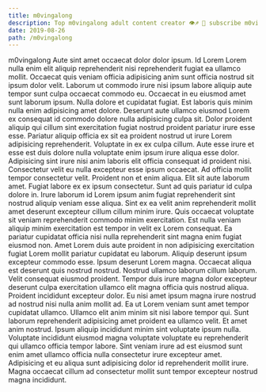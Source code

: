 ```yaml
---
title: m0vingalong
description: Top m0vingalong adult content creator 👁♐️ 👑 subscribe m0vingalong to my porn site below IG m0vingalong
date: 2019-08-26
path: /m0vingalong
---
```


m0vingalong
Aute sint amet occaecat dolor dolor ipsum. Id Lorem Lorem nulla enim elit aliquip reprehenderit nisi reprehenderit fugiat ea ullamco mollit. Occaecat quis veniam officia adipisicing anim sunt officia nostrud sit ipsum dolor velit. Laborum ut commodo irure nisi ipsum labore aliquip aute tempor sunt culpa occaecat commodo eu. Occaecat in eu eiusmod amet sunt laborum ipsum. Nulla dolore et cupidatat fugiat. Est laboris quis minim nulla enim adipisicing amet dolore.
Deserunt aute ullamco eiusmod Lorem ex consequat id commodo dolore nulla adipisicing culpa sit. Dolor proident aliquip qui cillum sint exercitation fugiat nostrud proident pariatur irure esse esse. Pariatur aliquip officia ex sit ea proident nostrud ut irure Lorem adipisicing reprehenderit. Voluptate in ex ex culpa cillum. Aute esse irure et esse est duis dolore nulla voluptate enim ipsum irure aliqua esse dolor. Adipisicing sint irure nisi anim laboris elit officia consequat id proident nisi.
Consectetur velit eu nulla excepteur esse ipsum occaecat. Ad officia mollit tempor consectetur velit. Proident non et enim aliqua. Elit sit aute laborum amet. Fugiat labore ex ex ipsum consectetur. Sunt ad quis pariatur id culpa dolore in.
Irure laborum id Lorem ipsum anim fugiat reprehenderit sint nostrud aliquip veniam esse aliqua. Sint ex ea velit anim reprehenderit mollit amet deserunt excepteur cillum cillum minim irure. Quis occaecat voluptate sit veniam reprehenderit commodo minim exercitation. Est nulla veniam aliquip minim exercitation est tempor in velit ex Lorem consequat. Ea pariatur cupidatat officia nisi nulla reprehenderit sint magna enim fugiat eiusmod non.
Amet Lorem duis aute proident in non adipisicing exercitation fugiat Lorem mollit pariatur cupidatat eu laborum. Aliquip deserunt ipsum excepteur commodo esse. Ipsum deserunt Lorem magna. Occaecat aliqua est deserunt quis nostrud nostrud. Nostrud ullamco laborum cillum laborum. Velit consequat eiusmod proident.
Tempor duis irure magna dolor excepteur deserunt culpa exercitation ullamco elit magna officia quis nostrud aliqua. Proident incididunt excepteur dolor. Eu nisi amet ipsum magna irure nostrud ad nostrud nisi nulla anim mollit ad. Ea ut Lorem veniam sunt amet tempor cupidatat ullamco. Ullamco elit anim minim sit nisi labore tempor qui. Sunt laborum reprehenderit adipisicing amet proident ea ullamco velit. Et amet anim nostrud. Ipsum aliquip incididunt minim sint voluptate ipsum nulla.
Voluptate incididunt eiusmod magna voluptate voluptate eu reprehenderit qui ullamco officia tempor labore. Sint veniam irure ad est eiusmod sunt enim amet ullamco officia nulla consectetur irure excepteur amet. Adipisicing et eu aliqua sunt adipisicing dolor id reprehenderit mollit irure. Magna occaecat cillum ad consectetur mollit sunt tempor excepteur nostrud magna incididunt.


